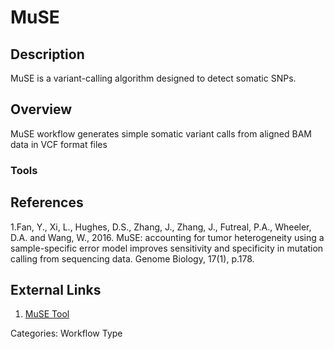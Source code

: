 # MuSE #
## Description ##

MuSE is a variant-calling algorithm designed to detect somatic SNPs.

## Overview ##
MuSE workflow generates simple somatic variant calls from aligned BAM data in VCF format files

### Tools ###
## References ##
1.Fan, Y., Xi, L., Hughes, D.S., Zhang, J., Zhang, J., Futreal, P.A., Wheeler, D.A. and Wang, W., 2016. MuSE: accounting for tumor heterogeneity using a sample-specific error model improves sensitivity 
and specificity in mutation calling from sequencing data. Genome Biology, 17(1), p.178.

## External Links ##
1. [MuSE Tool](https://bioinformatics.mdanderson.org/public-software/muse/)

Categories: Workflow Type
